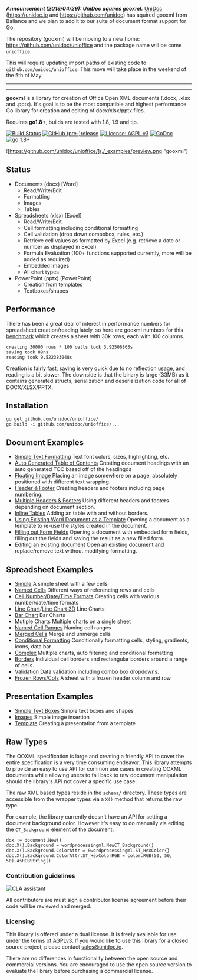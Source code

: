 ***Announcement (2019/04/29): UniDoc aquires gooxml.*** [UniDoc](https://unidoc.io) (https://unidoc.io and https://github.com/unidoc) has aquired gooxml from Baliance and we plan to add it to our suite of document format support for Go.

The repository (gooxml) will be moving to a new home: https://github.com/unidoc/unioffice and the package name will be come `unioffice`.

This will require updating import paths of existing code to `github.com/unidoc/unioffice`.  This move will take place in the weekend of the 5th of May.

----
----


**gooxml** is a library for creation of Office Open XML documents (.docx, .xlsx
and .pptx).  It's goal is to be the most compatible and highest performance Go
library for creation and editing of docx/xlsx/pptx files.

Requires **go1.8+**, builds are tested with 1.8, 1.9 and tip.

[![Build Status](https://travis-ci.org/unidoc/unioffice.svg?branch=master)](https://travis-ci.org/unidoc/unioffice)
[![GitHub (pre-)release](https://img.shields.io/github/release/unidoc/unioffice/all.svg)](https://github.com/unidoc/unioffice/releases)
[![License: AGPL v3](https://img.shields.io/badge/License-Dual%20AGPL%20v3/Commercial-blue.svg)](https://www.gnu.org/licenses/agpl-3.0)
[![GoDoc](https://godoc.org/github.com/unidoc/unioffice?status.svg)](https://godoc.org/github.com/unidoc/unioffice)
[![go 1.8+](https://img.shields.io/badge/go-1.8%2B-blue.svg)](http://golang.org)

![https://github.com/unidoc/unioffice/](./_examples/preview.png "gooxml")

## Status ##

- Documents (docx) [Word]
	- Read/Write/Edit
	- Formatting
	- Images
	- Tables
- Spreadsheets (xlsx) [Excel]
 	- Read/Write/Edit
 	- Cell formatting including conditional formatting
	- Cell validation (drop down combobox, rules, etc.)
    - Retrieve cell values as formatted by Excel (e.g. retrieve a date or number as displayed in Excel)
 	- Formula Evaluation (100+ functions supported currently, more will be added as required)
 	- Embedded Images
 	- All chart types
- PowerPoint (pptx) [PowerPoint]
	- Creation from templates
	- Textboxes/shapes


## Performance ##

There has been a great deal of interest in performance numbers for spreadsheet
creation/reading lately, so here are gooxml numbers for this
[benchmark](https://github.com/unidoc/unioffice/tree/master/_examples/spreadsheet/lots-of-rows)
which creates a sheet with 30k rows, each with 100 columns.

    creating 30000 rows * 100 cells took 3.92506863s
    saving took 89ns
    reading took 9.522383048s

Creation is fairly fast, saving is very quick due to no reflection usage, and
reading is a bit slower. The downside is that the binary is large (33MB) as it
contains generated structs, serialization and deserialization code for all of
DOCX/XLSX/PPTX.

## Installation ##
    
    go get github.com/unidoc/unioffice/
    go build -i github.com/unidoc/unioffice/...

## Document Examples ##

- [Simple Text Formatting](https://github.com/unidoc/unioffice/tree/master/_examples/document/simple) Text font colors, sizes, highlighting, etc.
- [Auto Generated Table of Contents](https://github.com/unidoc/unioffice/tree/master/_examples/document/toc) Creating document headings with an auto generated TOC based off of the headingds
- [Floating Image](https://github.com/unidoc/unioffice/tree/master/_examples/document/image) Placing an image somewhere on a page, absolutely positioned with different text wrapping.
- [Header & Footer](https://github.com/unidoc/unioffice/tree/master/_examples/document/header-footer) Creating headers and footers including page numbering.
- [Multiple Headers & Footers](https://github.com/unidoc/unioffice/tree/master/_examples/document/header-footer-multiple) Using different headers and footers depending on document section.
- [Inline Tables](https://github.com/unidoc/unioffice/tree/master/_examples/document/tables) Adding an table with and without borders.
- [Using Existing Word Document as a Template](https://github.com/unidoc/unioffice/tree/master/_examples/document/use-template) Opening a document as a template to re-use the styles created in the document.
- [Filling out Form Fields](https://github.com/unidoc/unioffice/tree/master/_examples/document/fill-out-form) Opening a document with embedded form fields, filling out the fields and saving the result as  a new filled form.
- [Editing an existing document](https://github.com/unidoc/unioffice/tree/master/_examples/document/edit-document) Open an existing document and replace/remove text without modifying formatting.

## Spreadsheet Examples ##
- [Simple](https://github.com/unidoc/unioffice/tree/master/_examples/spreadsheet/simple) A simple sheet with a few cells
- [Named Cells](https://github.com/unidoc/unioffice/tree/master/_examples/spreadsheet/named-cells) Different ways of referencing rows and cells
- [Cell Number/Date/Time Formats](https://github.com/unidoc/unioffice/tree/master/_examples/spreadsheet/number-date-time-formats) Creating cells with various number/date/time formats
- [Line Chart](https://github.com/unidoc/unioffice/tree/master/_examples/spreadsheet/line-chart)/[Line Chart 3D](https://github.com/unidoc/unioffice/tree/master/_examples/spreadsheet/line-chart-3d) Line Charts
- [Bar Chart](https://github.com/unidoc/unioffice/tree/master/_examples/spreadsheet/bar-chart) Bar Charts
- [Mutiple Charts](https://github.com/unidoc/unioffice/tree/master/_examples/spreadsheet/multiple-charts) Multiple charts on a single sheet
- [Named Cell Ranges](https://github.com/unidoc/unioffice/tree/master/_examples/spreadsheet/named-ranges) Naming cell ranges
- [Merged Cells](https://github.com/unidoc/unioffice/tree/master/_examples/spreadsheet/merged) Merge and unmerge cells
- [Conditional Formatting](https://github.com/unidoc/unioffice/tree/master/_examples/spreadsheet/conditional-formatting) Conditionally formatting cells, styling, gradients, icons, data bar
- [Complex](https://github.com/unidoc/unioffice/tree/master/_examples/spreadsheet/complex) Multiple charts, auto filtering and conditional formatting
- [Borders](https://github.com/unidoc/unioffice/tree/master/_examples/spreadsheet/borders) Individual cell borders and rectangular borders around a range of cells.
- [Validation](https://github.com/unidoc/unioffice/tree/master/_examples/spreadsheet/validation) Data validation including combo box dropdowns.
- [Frozen Rows/Cols](https://github.com/unidoc/unioffice/tree/master/_examples/spreadsheet/freeze-rows-cols) A sheet with a frozen header column and row

## Presentation Examples ##

- [Simple Text Boxes](https://github.com/unidoc/unioffice/tree/master/_examples/presentation/simple) Simple text boxes and shapes
- [Images](https://github.com/unidoc/unioffice/tree/master/_examples/presentation/image) Simple image insertion
- [Template](https://github.com/unidoc/unioffice/tree/master/_examples/presentation/use-template/simple) Creating a presentation from a template

## Raw Types ##

The OOXML specification is large and creating a friendly API to cover the entire
specification is a very time consuming endeavor.  This library attempts to
provide an easy to use API for common use cases in creating OOXML documents
while allowing users to fall back to raw document manipulation should the
library's API not cover a specific use case.

The raw XML based types reside in the ```schema/``` directory. These types are
accessible from the wrapper types via a ```X()``` method that returns the raw
type. 

For example, the library currently doesn't have an API for setting a document
background color. However it's easy to do manually via editing the
```CT_Background``` element of the document.

    dox := document.New()
    doc.X().Background = wordprocessingml.NewCT_Background()
	doc.X().Background.ColorAttr = &wordprocessingml.ST_HexColor{}
	doc.X().Background.ColorAttr.ST_HexColorRGB = color.RGB(50, 50, 50).AsRGBString()

### Contribution guidelines ###

[![CLA assistant](https://cla-assistant.io/readme/badge/unidoc/unioffice)](https://cla-assistant.io/unidoc/unioffice)

All contributors are must sign a contributor license agreement before their code
will be reviewed and merged.


### Licensing ###

This library is offered under a dual license. It is freely available for use
under the terms of AGPLv3. If you would like to use this library for a closed
source project, please contact sales@unidoc.io.

There are no differences in functionality between the open source and commercial 
versions. You are encouraged to use the open source version to evaluate the library
before purchasing a commercial license.

